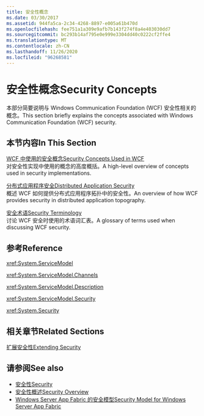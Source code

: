 ```yaml
---
title: 安全性概念
ms.date: 03/30/2017
ms.assetid: 944fa5ca-2c34-4268-8897-e005a61b470d
ms.openlocfilehash: fee751a1a309e9afb7b143f274f8a4e403030dd7
ms.sourcegitcommit: bc293b14af795e0e999e3304dd40c0222cf2ffe4
ms.translationtype: MT
ms.contentlocale: zh-CN
ms.lasthandoff: 11/26/2020
ms.locfileid: "96268581"
---
```

# <a name="security-concepts"></a><span data-ttu-id="64d63-102">安全性概念</span><span class="sxs-lookup"><span data-stu-id="64d63-102">Security Concepts</span></span>

<span data-ttu-id="64d63-103">本部分简要说明与 Windows Communication Foundation (WCF) 安全性相关的概念。</span><span class="sxs-lookup"><span data-stu-id="64d63-103">This section briefly explains the concepts associated with Windows Communication Foundation (WCF) security.</span></span>  
  
## <a name="in-this-section"></a><span data-ttu-id="64d63-104">本节内容</span><span class="sxs-lookup"><span data-stu-id="64d63-104">In This Section</span></span>  

 [<span data-ttu-id="64d63-105">WCF 中使用的安全概念</span><span class="sxs-lookup"><span data-stu-id="64d63-105">Security Concepts Used in WCF</span></span>](security-concepts-used-in-wcf.md)  
 <span data-ttu-id="64d63-106">对安全性实现中使用的概念的高度概括。</span><span class="sxs-lookup"><span data-stu-id="64d63-106">A high-level overview of concepts used in security implementations.</span></span>  
  
 [<span data-ttu-id="64d63-107">分布式应用程序安全</span><span class="sxs-lookup"><span data-stu-id="64d63-107">Distributed Application Security</span></span>](distributed-application-security.md)  
 <span data-ttu-id="64d63-108">概述 WCF 如何提供分布式应用程序拓扑中的安全性。</span><span class="sxs-lookup"><span data-stu-id="64d63-108">An overview of how WCF provides security in distributed application topography.</span></span>  
  
 [<span data-ttu-id="64d63-109">安全术语</span><span class="sxs-lookup"><span data-stu-id="64d63-109">Security Terminology</span></span>](wcf-security-terminology.md)  
 <span data-ttu-id="64d63-110">讨论 WCF 安全时使用的术语词汇表。</span><span class="sxs-lookup"><span data-stu-id="64d63-110">A glossary of terms used when discussing WCF security.</span></span>  
  
## <a name="reference"></a><span data-ttu-id="64d63-111">参考</span><span class="sxs-lookup"><span data-stu-id="64d63-111">Reference</span></span>  

 <xref:System.ServiceModel>  
  
 <xref:System.ServiceModel.Channels>  
  
 <xref:System.ServiceModel.Description>  
  
 <xref:System.ServiceModel.Security>  
  
 <xref:System.Security>  
  
## <a name="related-sections"></a><span data-ttu-id="64d63-112">相关章节</span><span class="sxs-lookup"><span data-stu-id="64d63-112">Related Sections</span></span>  

 [<span data-ttu-id="64d63-113">扩展安全性</span><span class="sxs-lookup"><span data-stu-id="64d63-113">Extending Security</span></span>](../extending/extending-security.md)  
  
## <a name="see-also"></a><span data-ttu-id="64d63-114">请参阅</span><span class="sxs-lookup"><span data-stu-id="64d63-114">See also</span></span>

- [<span data-ttu-id="64d63-115">安全性</span><span class="sxs-lookup"><span data-stu-id="64d63-115">Security</span></span>](security.md)
- [<span data-ttu-id="64d63-116">安全性概述</span><span class="sxs-lookup"><span data-stu-id="64d63-116">Security Overview</span></span>](security-overview.md)
- <span data-ttu-id="64d63-117">[Windows Server App Fabric 的安全模型](/previous-versions/appfabric/ee677202(v=azure.10))</span><span class="sxs-lookup"><span data-stu-id="64d63-117">[Security Model for Windows Server App Fabric](/previous-versions/appfabric/ee677202(v=azure.10))</span></span>
